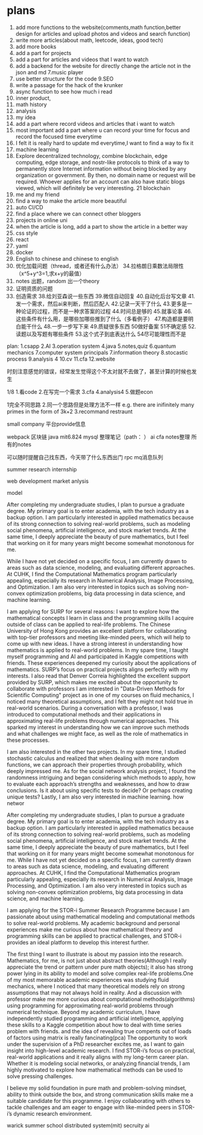 # plans
1. add more functions to the website(comments,math function,better design for articles and upload photos and videos and search function)
2. write more articles(about math, leetcode, ideas, good tech)
3. add more books
4. add a part for projects
5. add a part for articles and videos that I want to watch
6. add a backend for the website for directly change the article not in the json and md
7.music player
8. use better structure for the code
9.SEO
10. write a passage for the hack of the krunker
11. async function to see how much i read
12. inner product,
13. math history
14. analysis
15. my idea
16. add a part where record videos and articles that i want to watch
17. most important add a part where u can record your time for focus and record the focused time everytime
18. I felt it is really hard to update md everytime,I want to find a way to fix it
19. machine learning
20. Explore decentralized technology, combine blockchain, edge computing, edge storage, and nostr-like protocols to think of a way to permanently store Internet information without being blocked by any organization or government. By then, no domain name or request will be required. Whoever applies for an account can also have static blogs viewed, which will definitely be very interesting. 
21  blockchain
22. me and my friend
23. find a way to make the article more beautiful
24. auto CI/CD
25. find a place where we can connect other bloggers
26. projects in online uni
27. when the article is long, add a part to show the article in a better way
28. css style 
29. react
30. yaml
31. docker
32. English to chinese and chinese to english
33. 优化加载问题（thread，或者还有什么办法）
34.拉格朗日乘数法局限性（x^5+y^3=1,求x+y的最值）
35. notes 出题，random 出一个theory
36. 证明资质的问题
37. 创造需求
38.给刘亚森说一些东西
39.微信自动回复
40.自动化后台写文章
41.发一个需求，然后ai来判断，然后匹配人
42.记录一天干了什么
43.更多是一种论证的过程，而不是一种求答案的过程
44.时间总是够的
45.就事论事
46.这些条件有什么用，是哪些加哪些推到了什么（多看例子）
47.构造都是要明白能干什么
48.一步一步写下来
49.质疑很多东西
50做好备案
51不确定感
52.读题以及写题有哪些条件
53.这个式子到底表达什么
54尽可能理性而不是

plan:
1.csapp
2.AI
3.operation system
4.java
5.notes,quiz
6.quantum mechanics
7.computer system principals
7.information theory
8.stocastic process
9.analysis 4
10.cv
11.cfa
12.website


时刻注意感觉的错误，经常发生觉得这个不太对就不去做了，甚至计算的时候也发生


1/8
1.看code
2.在写完一个需求
3.cfa
4.analysis4
5.做题econ

1完全不同思路
2.同一个思路但是处理方法不一样 e.g. there are inifinitely many primes in the form of 3k+2
3.recommand restraunt

small company
平台provide信息


webpack
区块链
java
mit6.824
mysql
整理笔记（path： ）
ai
cfa
notes整理
所有的notes

可以随时提醒自己找东西，今天带了什么东西出门
rpc 
mq消息队列


summer research
internship

web development 
market anlysis

model



After completing my undergraduate studies, I plan to pursue a graduate degree. My primary goal is to enter academia, with the tech industry as a backup option. I am particularly interested in applied mathematics because of its strong connection to solving real-world problems, such as modeling social phenomena, artificial intelligence, and stock market trends. At the same time, I deeply appreciate the beauty of pure mathematics, but I feel that working on it for many years might become somewhat monotonous for me.

While I have not yet decided on a specific focus, I am currently drawn to areas such as data science, modeling, and evaluating different approaches. At CUHK, I find the Computational Mathematics program particularly appealing, especially its research in Numerical Analysis, Image Processing, and Optimization. I am also very interested in topics such as solving non-convex optimization problems, big data processing in data science, and machine learning.



I am applying for SURP for several reasons:
I want to explore how the mathematical concepts I learn in class and the programming skills I acquire outside of class can be applied to real-life problems.
The Chinese University of Hong Kong provides an excellent platform for collaborating with top-tier professors and meeting like-minded peers, which will help to come up with new ideas.
I have a strong interest in understanding how mathematics is applied to real-world problems. In my spare time, I taught myself programming and AI and participated in Kaggle competitions with friends. These experiences deepened my curiosity about the applications of mathematics. SURP’s focus on practical projects aligns perfectly with my interests.
I also read that Denver Correia highlighted the excellent support provided by SURP, which makes me excited about the opportunity to collaborate with professors 
I am interested in "Data-Driven Methods for Scientific Computing" project as in one of my courses on fluid mechanics, I noticed many theoretical assumptions, and I felt they might not hold true in real-world scenarios. During a conversation with a professor, I was introduced to computational methods and their applications in approximating real-life problems through numerical approaches. This sparked my interest in understanding how we can improve such methods and what challenges we might face, as well as the role of mathematics in these processes.

I am also interested in the other two projects. In my spare time, I studied stochastic calculus and realized that when dealing with more random functions, we can approach their properties through probability, which deeply impressed me. As for the social network analysis project, I found the randomness intriguing and began considering which methods to apply, how to evaluate each approach’s strengths and weaknesses, and how to draw conclusions. Is it about using specific tests to decide? Or perhaps creating unique tests? Lastly, I am also very interested in machine learning. how networ


After completing my undergraduate studies, I plan to pursue a graduate degree. My primary goal is to enter academia, with the tech industry as a backup option. I am particularly interested in applied mathematics because of its strong connection to solving real-world problems, such as modeling social phenomena, artificial intelligence, and stock market trends. At the same time, I deeply appreciate the beauty of pure mathematics, but I feel that working on it for many years might become somewhat monotonous for me.
While I have not yet decided on a specific focus, I am currently drawn to areas such as data science, modeling, and evaluating different approaches. At CUHK, I find the Computational Mathematics program particularly appealing, especially its research in Numerical Analysis, Image Processing, and Optimization. I am also very interested in topics such as solving non-convex optimization problems, big data processing in data science, and machine learning.



I am applying for the STOR-i Summer Research Programme because I am passionate about using mathematical modeling and computational methods to solve real-world problems. My academic background and personal experiences make me curious about how mathematical theory and programming skills can be applied to practical challenges, and STOR-i provides an ideal platform to develop this interest further.

The first thing I want to illustrate is about my passion into the research. Mathematics, for me, is not just about abstract theories(Although I really appreciate the trend or pattern under pure math objects); it also has strong power lying in its ability to model and solve complex real-life problems.One of my most memorable academic experiences was studying fluid mechanics, where I noticed that many theoretical models rely on strong assumptions that may not always hold in reality. And a discussion with professor make me more curious about computational methods(algorithms) using programming for approximating real-world problems through numerical technique. Beyond my academic curriculum, I have independently studied programming and artificial intelligence, applying these skills to a Kaggle competition about how to deal with time series problem with friends.
and the idea of revealing true compents out of loads of factors using matrix is really fancinating(pca)
The opportunity to work under the supervision of a PhD researcher excites me, as I want to gain insight into high-level academic research. I find STOR-i’s focus on practical, real-world applications and it really aligns with my long-term career plan. Whether it is modeling social networks, or analyzing financial trends, I am highly motivated to explore how mathematical methods can be used to solve pressing challenges.

I believe my solid foundation in pure math and problem-solving mindset, ability to think outside the box, and strong communication skills make me a suitable candidate for this programme. I enjoy collaborating with others to tackle challenges and am eager to engage with like-minded peers in STOR-i’s dynamic research environment.


warick summer school
distributed system(mit)
secruity
ai
